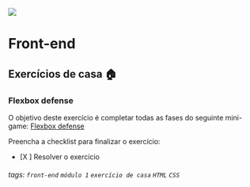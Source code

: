 ![](https://i.imgur.com/xG74tOh.png)

# Front-end

## Exercícios de casa 🏠

### Flexbox defense

O objetivo deste exercício é completar todas as fases do seguinte mini-game:
[Flexbox defense](https://flexbox-defense-pt.netlify.app/)

Preencha a checklist para finalizar o exercício:

- [X ] Resolver o exercício

###### tags: `front-end` `módulo 1` `exercício de casa` `HTML` `CSS`